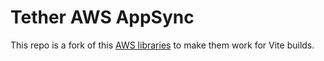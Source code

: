 # Tether AWS AppSync

This repo is a fork of this [AWS libraries](https://github.com/awslabs/aws-mobile-appsync-sdk-js) to make them work for Vite builds.
